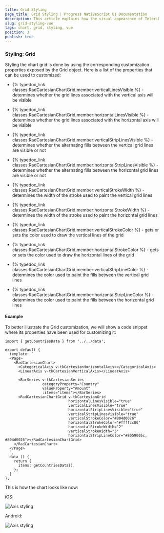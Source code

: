 ```yaml
---
title: Grid Styling
page_title: Grid Styling | Progress NativeScript UI Documentation
description: This article explains how the visual appearance of Telerik Chart's grid for NativeScript can be customized.
slug: grid-styling-vue
tags: chart, grid, styling, vue
position: 3
publish: true
---
```


### Styling: Grid

Styling the chart grid is done by using the corresponding customization properties exposed by the Grid object. Here is a list of the properties that can be used to customized:

- {% typedoc_link classes:RadCartesianChartGrid,member:verticalLinesVisible %} - determines whether the grid lines associated with the vertical axis will be visible
- {% typedoc_link classes:RadCartesianChartGrid,member:horizontalLinesVisible %} - determines whether the grid lines associated with the horizontal axis will be visible

- {% typedoc_link classes:RadCartesianChartGrid,member:verticalStripLinesVisible %} - determines whether the alternating fills between the vertical grid lines are visible or not
- {% typedoc_link classes:RadCartesianChartGrid,member:horizontalStripLinesVisible %} - determines whether the alternating fills between the horizontal grid lines are visible or not

- {% typedoc_link classes:RadCartesianChartGrid,member:verticalStrokeWidth %} - determines the width of the stroke used to paint the vertical grid lines
- {% typedoc_link classes:RadCartesianChartGrid,member:horizontalStrokeWidth %} - determines the width of the stroke used to paint the horizontal grid lines

- {% typedoc_link classes:RadCartesianChartGrid,member:verticalStrokeColor %} - gets or sets the color used to draw the vertical lines of the grid
- {% typedoc_link classes:RadCartesianChartGrid,member:horizontalStrokeColor %} - gets or sets the color used to draw the horizontal lines of the grid

- {% typedoc_link classes:RadCartesianChartGrid,member:verticalStripLineColor %} - determines the color used to paint the fills between the vertical grid lines
- {% typedoc_link classes:RadCartesianChartGrid,member:horizontalStripLineColor %} - determines the color used to paint the fills between the horizontal grid lines

#### Example

To better illustrate the Grid customization, we will show a code snippet where its properties have been used for customizing it:

```
import { getCountriesData } from '../../data';

export default {
  template: `
  <Page>
    <RadCartesianChart>
      <CategoricalAxis v-tkCartesianHorizontalAxis></CategoricalAxis>
      <LinearAxis v-tkCartesianVerticalAxis></LinearAxis>

      <BarSeries v-tkCartesianSeries
                 categoryProperty="Country"
                 valueProperty="Amount"
                 :items="items"></BarSeries>
      <RadCartesianChartGrid v-tkCartesianGrid
                             horizontalLinesVisible="true"
                             verticalLinesVisible="true"
                             horizontalStripLinesVisible="true"
                             verticalStripLinesVisible="true"
                             verticalStrokeColor="#804d0026"
                             horizontalStrokeColor="#ffffcc80"
                             horizontalStrokeWidth="2"
                             verticalStrokeWidth="3"
                             horizontalStripLineColor="#8059005c, #804d0026"></RadCartesianChartGrid>
    </RadCartesianChart>
  </Page>
  `,
  data () {
    return {
      items: getCountriesData(),
    };
  }
};
```

This is how the chart looks like now:

iOS:

![Axis styling](../../../../ui/img/ns_ui/grid_styling_ios.png "iOS")

Android:

![Axis styling](../../../../ui/img/ns_ui/grid_styling_android.png "Android")
